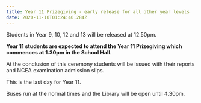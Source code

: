 ```yaml
---
title: Year 11 Prizegiving - early release for all other year levels
date: 2020-11-10T01:24:40.284Z
---
```

Students in Year 9, 10, 12 and 13 will be released at 12.50pm. 

**Year 11 students are expected to attend the Year 11 Prizegiving which commences at 1.30pm in the School Hall**.  

At the conclusion of this ceremony students will be issued with their reports and NCEA examination admission slips. 

This is the last day for Year 11.

Buses run at the normal times and the Library will be open until 4.30pm.

